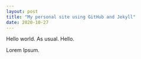 ```yaml
---
layout: post
title: "My personal site using GitHub and Jekyll"
date: 2020-10-27
---
```


Hello world. As usual.
Hello.

Lorem Ipsum.
